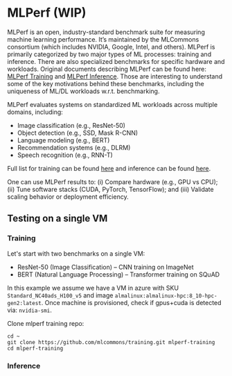 # MLPerf (WIP)

MLPerf is an open, industry-standard benchmark suite for measuring machine learning performance.
It’s maintained by the MLCommons consortium (which includes NVIDIA, Google, Intel, and others). MLPerf is primarily categorized by two major types of ML processes: training and inference. There are also specialized benchmarks for specific hardware and workloads. Original documents describing MLPerf can be found here: [MLPerf Training](https://arxiv.org/pdf/1910.01500) and [MLPerf Inference](https://arxiv.org/pdf/1911.02549). Those are interesting to understand some of the key motivations behind these benchmarks, including the uniqueness of ML/DL workloads w.r.t. benchmarking.


MLPerf evaluates systems on standardized ML workloads across multiple domains,
including:

- Image classification (e.g., ResNet-50)
- Object detection (e.g., SSD, Mask R-CNN)
- Language modeling (e.g., BERT)
- Recommendation systems (e.g., DLRM)
- Speech recognition (e.g., RNN-T)


Full list for training can be found [here](https://mlcommons.org/benchmarks/training/) and inference can be found [here](https://mlcommons.org/benchmarks/inference-datacenter/).

One can use MLPerf results to: (i) Compare hardware (e.g., GPU vs CPU); (ii) Tune software stacks (CUDA, PyTorch, TensorFlow); and (iii) Validate scaling behavior or deployment efficiency.


## Testing on a single VM

### Training

Let's start with two benchmarks on a single VM:

- ResNet-50 (Image Classification) – CNN training on ImageNet
- BERT (Natural Language Processing) – Transformer training on SQuAD

In this example we assume we have a VM in azure with SKU `Standard_NC40ads_H100_v5` and image `almalinux:almalinux-hpc:8_10-hpc-gen2:latest`. Once machine is provisioned, check if gpus+cuda is detected via: `nvidia-smi`.

Clone mlperf training repo:

```
cd ~
git clone https://github.com/mlcommons/training.git mlperf-training
cd mlperf-training
```




### Inference
